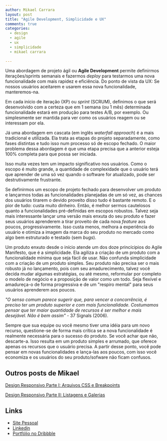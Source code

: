 ```yaml
---
author: Mikael Carrara
layout: post
title: "Agile Development, Simplicidade e UX"
comments: true
categories:
  - design
  - agile
  - ux
  - simplicidade
  - mikael carrara
  
---
```


Uma abordagem de projeto ágil ou **Agile Development** permite definirmos iterações/sprints semanais e fazermos *deploy* para testarmos uma nova funcionalidade com mais rapidez e eficiência. Do ponto de vista da UX: Se nossos usuários aceitarem e usarem essa nova funcionalidade, manteremos-na.

<!--more-->

Em cada início de iteração (XP) ou *sprint* (SCRUM), definimos o que será desenvolvido com a certeza que em 1 semana (ou 1 mês) determinada funcionalidade estará em produção para testes A/B, por exemplo. Ou simplesmente ser mantida para ver como os usuários reagem ou se interessam por ela.

Já uma abordagem em cascata (em inglês *waterfall approach*) é a mais tradicional e utilizada. Ela trata as etapas do projeto separadamente, como fases distintas e tudo isso num processo só de escopo fechado. O maior problema dessa abordagem é que uma etapa precisa que a anterior esteja 100% completa para que possa ser iniciada.

Isso muita vezes tem um impacto significativo nos usuários. Como o escopo é muito grande, a quantidade de complexidade que o usuário terá que aprender de uma só vez quando o software for atualizado, pode ser destrutivamente frustrante.

Se definirmos um escopo de projeto fechado para desenvolver um produto e lançarmos todas as funcionalidades planejadas de um só vez, as chances dos usuários tirarem o devido proveito disso tudo é bastante remoto. E o pior de tudo: custa muito dinheiro. Então, é melhor sermos cautelosos quanto a funcionalidades pré-definidas em escopos robustos. Talvez seja mais interessante lançar uma versão mais enxuta do seu produto e fazer seus usuários aprenderem a tirar proveito de cada nova *feature* aos poucos, progressivamente. Isso custa menos, melhora a experiência do usuário e otimiza a imagem da marca do seu produto no mercado como algo bem estruturado e testado (sem *bugs*).

Um produto enxuto desde o início atende um dos doze princícipios do Agile Manifesto, que é a simplicidade. Ela agiliza a criação de um produto com a funcionalidade mínima que seja fácil de usar. Não confunda simplicidade com a criação de um produto simples. Seu produto não precisa ser o mais robusto já no lançamento, pois com seu amadurecimento, talvez você decida mudar algumas estratégias, ou até mesmo, reformular por completo o modelo de negócio e a proposição de valor como um todo. Seja flexível e amadureça-o de forma progressiva e de um "respiro mental" para seus usuários aprenderem aos poucos.

*"O senso comum parece sugerir que, para vencer a concorrência, é preciso ter um produto superior e com mais funcionalidade. Costumamos pensar que ter maior quantidade de recursos é ser melhor e mais desejável. Não é bem assim"* - 37 Signals (2006).

Sempre que sua equipe ou você mesmo tiver uma idéia para um novo recurso, questione-se de forma mais crítica se a nova funcionalidade é realmente necessária para o sucesso do produto. Se você achar que não, descarte-a. Isso resulta em um produto simples e arrumado, que oferece apenas os recursos que o usuário precisa. A partir desse ponto, você pode pensar em novas funcionalidades e lança-las aos poucos, com isso você economiza e os usuários do seu produto/sofware não ficam confusos.

## Outros posts de Mikael

[Design Responsivo Parte I: Arquivos CSS e Breakpoints](http://helabs.com.br/blog/2013/02/27/design-responsivo-parte-i-arquivos-css-e-breakpoints)

[Design Responsivo Parte II: Listagens e Galerias](http://helabs.com.br/blog/2013/05/24/design-responsivo-parte-ii-listagens-e-galerias/)

## Links

- [Site Pessoal](http://www.mikaelcarrara.com)
- [Linkedin](br.linkedin.com/in/mikaelcarrara/)
- [Portfólio no Dribbble](http://dribbble.com/mikaelcarrara)
